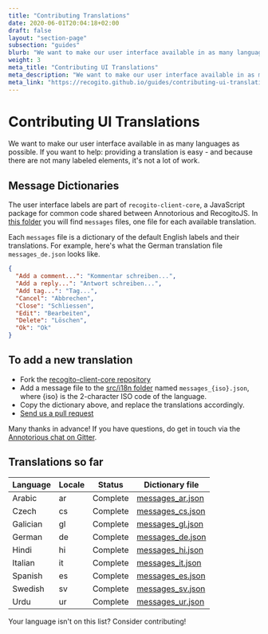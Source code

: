 ```yaml
---
title: "Contributing Translations"
date: 2020-06-01T20:04:18+02:00
draft: false
layout: "section-page"
subsection: "guides"
blurb: "We want to make our user interface available in as many languages as possible. If you want to help: contributing a translation is easy. This guide explains how."
weight: 3
meta_title: "Contributing UI Translations"
meta_description: "We want to make our user interface available in as many languages as possible. If you want to help: contributing a translation is easy. This guide explains how"
meta_link: "https://recogito.github.io/guides/contributing-ui-translations"
---
```


# Contributing UI Translations

We want to make our user interface available in as many languages as possible. If you want to help: providing a translation is easy - and because there are not many labeled elements, it's not a lot of work.

## Message Dictionaries

The user interface labels are part of `recogito-client-core`, a JavaScript package for common code shared between
Annotorious and RecogitoJS. In [this folder](https://github.com/recogito/recogito-client-core/tree/master/src/i18n) 
you will find `messages` files, one file for each available translation. 

Each `messages` file is a dictionary of the default English labels and their translations. For example, 
here's what the German translation file `messages_de.json` looks like.

```json
{
  "Add a comment...": "Kommentar schreiben...",
  "Add a reply...": "Antwort schreiben...",
  "Add tag...": "Tag...",
  "Cancel": "Abbrechen",
  "Close": "Schliessen",
  "Edit": "Bearbeiten",
  "Delete": "Löschen",
  "Ok": "Ok"
}
``` 

## To add a new translation

- Fork the [recogito-client-core repository](https://github.com/recogito/recogito-client-core)
- Add a message file to the [src/i18n folder](https://github.com/recogito/recogito-client-core/tree/master/src/i18n) named `messages_{iso}.json`, where {iso} is the 2-character ISO code of
  the language.
- Copy the dictionary above, and replace the translations accordingly.
- [Send us a pull request](https://www.freecodecamp.org/news/how-to-make-your-first-pull-request-on-github-3/)

Many thanks in advance! If you have questions, do get in touch via the [Annotorious chat on Gitter](https://gitter.im/recogito/annotorious). 

## Translations so far

| Language | Locale | Status | Dictionary file |
|--------|----------|--------|-----------------|
| Arabic | ar  | Complete   | [messages_ar.json](https://github.com/recogito/recogito-client-core/blob/master/src/i18n/messages_ar.json) |
| Czech | cs | Complete | [messages_cs.json](https://github.com/recogito/recogito-client-core/blob/master/src/i18n/messages_cs.json) |
| Galician | gl | Complete  | [messages_gl.json](https://github.com/recogito/recogito-client-core/blob/master/src/i18n/messages_gl.json) |
| German | de   | Complete  | [messages_de.json](https://github.com/recogito/recogito-client-core/blob/master/src/i18n/messages_de.json) |
| Hindi | hi | Complete   | [messages_hi.json](https://github.com/recogito/recogito-client-core/blob/master/src/i18n/messages_hi.json) |
| Italian | it | Complete | [messages_it.json](https://github.com/recogito/recogito-client-core/blob/master/src/i18n/messages_it.json) |
| Spanish | es  | Complete  | [messages_es.json](https://github.com/recogito/recogito-client-core/blob/master/src/i18n/messages_es.json) |
| Swedish | sv | Complete | [messages_sv.json](https://github.com/recogito/recogito-client-core/blob/master/src/i18n/messages_sv.json) |
| Urdu | ur | Complete   | [messages_ur.json](https://github.com/recogito/recogito-client-core/blob/master/src/i18n/messages_ur.json) |

Your language isn't on this list? Consider contributing!


